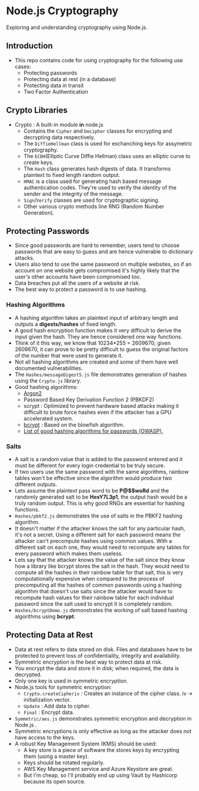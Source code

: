 # Node.js Cryptography
Exploring and understanding cryptography using Node.js.

## Introduction
* This repo contains code for using cryptography for the following use cases:
    * Protecting passwords
    * Protecting data at rest (in a database)
    * Protecting data in transit
    * Two Factor Authentication

## Crypto Libraries
* Crypto : A built-in module **in** node.js
    * Contains the `Cipher` and `Decipher` classes for encrypting and decrypting data respectively.
    * The `DiffieHellman` class is used for exchanching keys for assymetric cryptography.
    * The `ECDH`(Elliptic Curve Diffie Hellman) class uses an elliptic curve to create keys.
    * The `Hash` class generates hash digests of data. It transforms plaintext to fixed length random output.
    * `HMAC` is a class used for generating hash based message authentication codes. They're used to verify the identity of the sender and the integrity of the message.
    * `Sign`/`Verify` classes are used for cryptographic signing.
    * Other various crypto methods line RNG (Random Number Generation).

## Protecting Passwords
* Since good passwords are hard to remember, users tend to choose passwords that are easy to guess and are hence vulnerable to dictionary attacks.
* Users also tend to use the same password on multiple websites, so if an account on one website gets compromised it's highly likely that the user's other accounts have been compromised too.
* Data breaches put all the users of a website at risk.
* The best way to protect a password is to use hashing.

### Hashing Algorithms
* A hashing algorithm takes an plaintext input of arbitrary length and outputs a **digests/hashes** of fixed length.
* A good hash encryption function makes it very difficult to derive the input given the hash. They are hence considered one way functions.
* Think of it this way, we know that 10234*255 = 2609670; given 2609670, it can prove to be pretty difficult to guess the original factors of the number that were used to generate it.
* Not all hashing algorithms are created and some of them have well documented vulnerabilities.
* The `Hashes/messageDigest5.js` file demonstrates generation of hashes using the `Crypto.js` library.
*  Good hashing algorithms:
    * [Argon2](https://cheatsheetseries.owasp.org/cheatsheets/Password_Storage_Cheat_Sheet.html)
    * Password Based Key Derivation Function 2 (PBKDF2)
    * scrypt : Optimized to prevent hardware based attacks making it difficult to brute force hashes even if the attacker has a GPU accelerated system.
    * [bcrypt](https://openbase.com/js/bcryptjs/documentation) : Based on the blowfish algorithm.
    * [List of good hashing algorithms for passwords (OWASP).](https://cheatsheetseries.owasp.org/cheatsheets/Password_Storage_Cheat_Sheet.html)

### Salts
* A salt is a random value that is added to the password entered and it must be different for every login credential to be truly secure.
* If two users use the same password with the same algorithms, rainbow tables won't be effective since the algorithm would produce two different outputs.
* Lets assume the plaintext pass word to be **P@$$woRd** and the randomly generated salt to be **HesY7L3p1**, the output hash would be a truly random output. This is why good RNGs are essential for hashing functions.
* `Hashes/pbkf2.js` demonstrates the use of salts in the PBKF2 hashing algorithm.
* It doesn't matter if the attacker knows the salt for any particular hash, it's not a secret. Using a different salt for each password means the attacker can't precompute hashes using common values. With a different salt on each one, they would need to recompute any tables for every password which makes them useless.
* Lets say that the attacker knows the value of the salt since they know how a library like bcrypt stores the salt in the hash. They would need to compute all the hashes in their rainbow table for that salt, this is very computationally expensive when compared to the process of precomputing all the hashes of common passwords using a hashing algorithm that doesn't use salts since the attacker would have to recompute hash values for their rainbow table for each individual password since the salt used to encrypt it is completely random.
* `Hashes/bcryptDemo.js` demonstrates the working of salt based hashing algorithms using **bcrypt**. 

## Protecting Data at Rest
* Data at rest refers to data stored on disk. Files and databases have to be protected to prevent loss of confidentiality, integrity and availability.
* Symmetric encryption is the best way to protect data at risk.
* You encrypt the data and store it in disk; when required, the data is decrypted.
* Only one key is used in symmetric encryption.
* Node.js tools for symmetric encryption:
  * `Crypto.createCipheriv` : Creates an instance of the cipher class. iv -> initialization vector.
  * `Update` : Add data to cipher.
  * `Final` : Encrypt data.
* `Symmetric/aes.js` demonstrates symmetric encryption and decryption in Node.js .
* Symmetric encryptions is only effective as long as the attacker does not have access to the keys.
* A robust Key Management System (KMS) should be used:
  * A key store is a piece of software the stores keys by encrypting them (using a master key).
  * Keys should be rotated regularly.
  * AWS Key Management service and Azure Keystore are great.
  * But I'm cheap, so I'll probably end up using Vault by Hashicorp because its open source.
